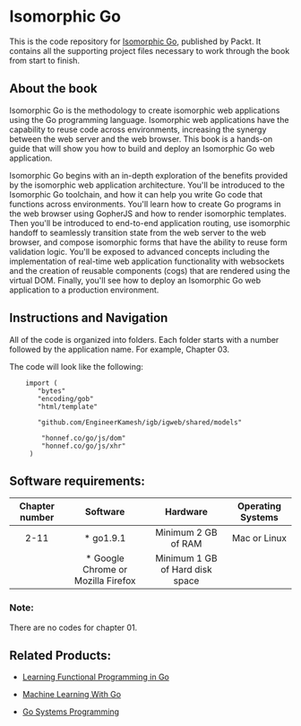 # Isomorphic Go
This is the code repository for [Isomorphic Go](https://www.packtpub.com/virtualization-and-cloud/openstack-bootcamp?utm_source=github&utm_medium=repository&utm_content=9781788293303), published by Packt. It contains all the supporting project files necessary to work through the book from start to finish.

## About the book
Isomorphic Go is the methodology to create isomorphic web applications using the Go programming language. Isomorphic web applications have the capability to reuse code across environments, increasing the synergy between the web server and the web browser. This book is a hands-on guide that will show you how to build and deploy an Isomorphic Go web application.

Isomorphic Go begins with an in-depth exploration of the benefits provided by the isomorphic web application architecture. You'll be introduced to the Isomorphic Go toolchain, and how it can help you write Go code that functions across environments. You'll learn how to create Go programs in the web browser using GopherJS and how to render isomorphic templates. Then you'll be introduced to end-to-end application routing, use isomorphic handoff to seamlessly transition state from the web server to the web browser, and compose isomorphic forms that have the ability to reuse form validation logic. You'll be exposed to advanced concepts including the implementation of real-time web application functionality with websockets and the creation of reusable components (cogs) that are rendered using the virtual DOM. Finally, you'll see how to deploy an Isomorphic Go web application to a production environment.

## Instructions and Navigation
All of the code is organized into folders. Each folder starts with a number followed by the application name. For example, Chapter 03.

The code will look like the following:
   
        import (
           "bytes" 
           "encoding/gob"
           "html/template"

           "github.com/EngineerKamesh/igb/igweb/shared/models"

            "honnef.co/go/js/dom"
            "honnef.co/go/js/xhr"
         )

## Software requirements:
| Chapter number | Software | Hardware | Operating Systems |
|:--------------:|:--------:|:--------:|:-----------------:|
| 2-11 | * go1.9.1 | Minimum 2 GB of RAM | Mac or Linux |
|  | * Google Chrome or Mozilla Firefox  | Minimum 1 GB of Hard disk space |  |


### Note:
There are no codes for chapter 01.

## Related Products:
* [Learning Functional Programming in Go](https://www.packtpub.com/application-development/learning-functional-programming-go?utm_source=github&utm_medium=repository&utm_content=9781787281394)

* [Machine Learning With Go](https://www.packtpub.com/big-data-and-business-intelligence/machine-learning-go?utm_source=github&utm_medium=repository&utm_content=9781785882104)

* [Go Systems Programming](https://www.packtpub.com/networking-and-servers/go-systems-programming?utm_source=github&utm_medium=repository&utm_content=9781787125643)
